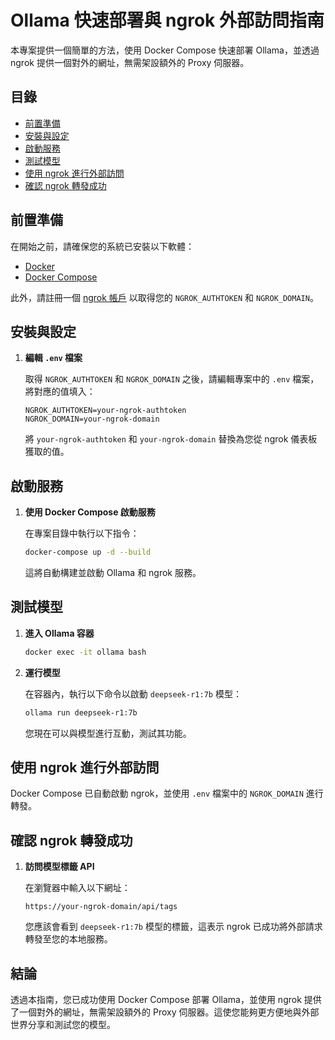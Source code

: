 # Ollama 快速部署與 ngrok 外部訪問指南

本專案提供一個簡單的方法，使用 Docker Compose 快速部署 Ollama，並透過 ngrok 提供一個對外的網址，無需架設額外的 Proxy 伺服器。

## 目錄

- [前置準備](#前置準備)
- [安裝與設定](#安裝與設定)
- [啟動服務](#啟動服務)
- [測試模型](#測試模型)
- [使用 ngrok 進行外部訪問](#使用-ngrok-進行外部訪問)
- [確認 ngrok 轉發成功](#確認-ngrok-轉發成功)

## 前置準備

在開始之前，請確保您的系統已安裝以下軟體：

- [Docker](https://docs.docker.com/get-docker/)
- [Docker Compose](https://docs.docker.com/compose/install/)

此外，請註冊一個 [ngrok 帳戶](https://dashboard.ngrok.com/signup) 以取得您的 `NGROK_AUTHTOKEN` 和 `NGROK_DOMAIN`。

## 安裝與設定

1. **編輯 `.env` 檔案**
   
   取得 `NGROK_AUTHTOKEN` 和 `NGROK_DOMAIN` 之後，請編輯專案中的 `.env` 檔案，將對應的值填入：
   
   ```env
   NGROK_AUTHTOKEN=your-ngrok-authtoken
   NGROK_DOMAIN=your-ngrok-domain
   ```
   
   將 `your-ngrok-authtoken` 和 `your-ngrok-domain` 替換為您從 ngrok 儀表板獲取的值。

## 啟動服務

1. **使用 Docker Compose 啟動服務**
   
   在專案目錄中執行以下指令：
   
   ```bash
   docker-compose up -d --build
   ```
   
   這將自動構建並啟動 Ollama 和 ngrok 服務。

## 測試模型

1. **進入 Ollama 容器**
   
   ```bash
   docker exec -it ollama bash
   ```

2. **運行模型**
   
   在容器內，執行以下命令以啟動 `deepseek-r1:7b` 模型：
   
   ```bash
   ollama run deepseek-r1:7b
   ```
   
   您現在可以與模型進行互動，測試其功能。

## 使用 ngrok 進行外部訪問

Docker Compose 已自動啟動 ngrok，並使用 `.env` 檔案中的 `NGROK_DOMAIN` 進行轉發。

## 確認 ngrok 轉發成功

1. **訪問模型標籤 API**
   
   在瀏覽器中輸入以下網址：
   
   ```
   https://your-ngrok-domain/api/tags
   ```
   
   您應該會看到 `deepseek-r1:7b` 模型的標籤，這表示 ngrok 已成功將外部請求轉發至您的本地服務。

## 結論

透過本指南，您已成功使用 Docker Compose 部署 Ollama，並使用 ngrok 提供了一個對外的網址，無需架設額外的 Proxy 伺服器。這使您能夠更方便地與外部世界分享和測試您的模型。

